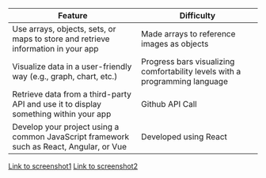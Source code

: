 | Feature                                                                                     | Difficulty |
| ------------------------------------------------------------------------------------------- | ---------- |
| Use arrays, objects, sets, or maps to store and retrieve information in your app            | Made arrays to reference images as objects        |
| Visualize data in a user-friendly way (e.g., graph, chart, etc.)                            | Progress bars visualizing comfortability levels with a programming language       |
| Retrieve data from a third-party API and use it to display something within your app         | Github API Call |
| Develop your project using a common JavaScript framework such as React, Angular, or Vue    | Developed using React |


[Link to screenshot1](./codeky2/src/Photos/Screenshot%202023-06-30%20170454.png)
[Link to screenshot2](./codeky2/src/Photos/Screenshot%202023-06-11%20105521.png)
